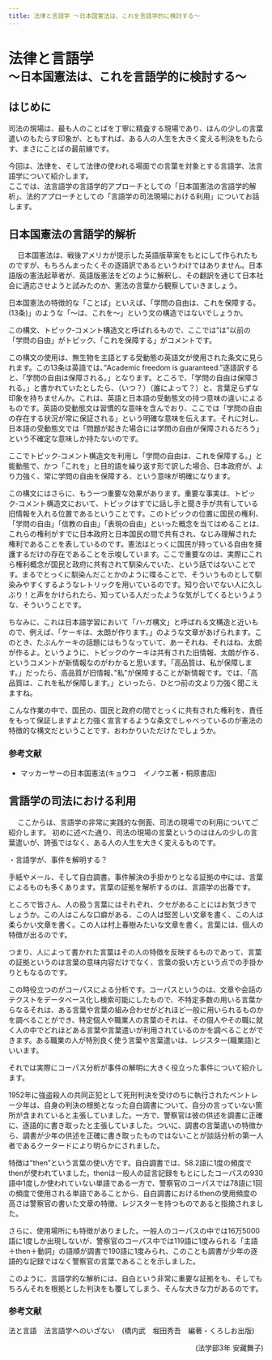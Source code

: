 ```yaml
---
title: 法律と言語学 ～日本国憲法は、これを言語学的に検討する～
---
```


# 法律と言語学 <br> <span style="font-size: 0.8em;">～日本国憲法は、これを言語学的に検討する～</span>

## はじめに

司法の現場は、最も人のことばを丁寧に精査する現場であり、ほんの少しの言葉遣いのもたらす印象が、ともすれば、ある人の人生を大きく変える判決をもたらす、まさにことばの最前線です。

今回は、法律を、そして法律の使われる場面での言葉を対象とする言語学、法言語学について紹介します。  
ここでは、法言語学の言語学的アプローチとしての「日本国憲法の言語学的解析」、法的アプローチとしての「言語学の司法現場における利用」についてお話します。

## 日本国憲法の言語学的解析
　
日本国憲法は、戦後アメリカが提示した英語版草案をもとにして作られたものですが、もちろんまったくその逐語訳であるというわけではありません。日本語版の憲法起草者が、英語版憲法をどのように解釈し、その翻訳を通じて日本社会に適応させようと試みたのか、憲法の言葉から観察していきましょう。

日本国憲法の特徴的な「ことば」といえば、「学問の自由は、これを保障する。(13条)」のような「～は、これを～」という文の構造ではないでしょうか。

この構文、トピック‐コメント構造文と呼ばれるもので、ここでは”は”以前の「学問の自由」がトピック、「これを保障する」がコメントです。

この構文の使用は、無生物を主語とする受動態の英語文が使用された条文に見られます。この13条は英語では、”Academic freedom is guaranteed.”逐語訳すると、「学問の自由は保障される。」となります。ところで、「学問の自由は保障される。」と書かれていたとしたら、（いつ？）（誰によって？）と、言葉足らずな印象を持ちませんか。これは、英語と日本語の受動態文の持つ意味の違いによるものです。英語の受動態文は習慣的な意味を含んでおり、ここでは「学問の自由の存在する状況が常に保証される」という明確な意味を伝えます。それに対し、日本語の受動態文では「問題が起きた場合には学問の自由が保障されるだろう」という不確定な意味しか持たないのです。

ここでトピック‐コメント構造文を利用し「学問の自由は、これを保障する。」と能動態で、かつ「これを」と目的語を繰り返す形で訳した場合、日本政府が、より力強く、常に学問の自由を保障する、という意味が明確になります。

この構文にはさらに、もう一つ重要な効果があります。重要な事実は、トピック‐コメント構造文において、トピックはすでに話し手と聞き手が共有している旧情報を入れる位置であるということです。このトピックの位置に国民の権利、「学問の自由」「信教の自由」「表現の自由」といった概念を当てはめることは、これらの権利がすでに日本政府と日本国民の間で共有され、なじみ理解された権利であることを表しているのです。憲法はとっくに国民が持っている自由を擁護するだけの存在であることを示唆しています。ここで重要なのは、実際にこれら権利概念が国民と政府に共有されて馴染んでいた、という話ではないことです。まるでとっくに馴染んだことかのように喋ることで、そういうものとして馴染みやすくするようなレトリックを用いているのです。知り合いでない人に久しぶり！と声をかけられたら、知っている人だったような気がしてくるというような、そういうことです。

ちなみに、これは日本語学習において「ハ‐ガ構文」と呼ばれる文構造と近いもので、例えば、「ケーキは、太朗が作ります。」のような文章があげられます。このとき、たぶんケーキの話題にはもうなっていて、あーそれね、それはね、太朗が作るよ。というように、トピックのケーキは共有された旧情報、太朗が作る、というコメントが新情報なのがわかると思います。「高品質は、私が保障します。」だったら、高品質が旧情報、”私”が保障することが新情報です。では、「高品質は、これを私が保障します。」といったら、ひとつ前の文より力強く聞こえますね。

こんな作業の中で、国民の、国民と政府の間でとっくに共有された権利を、責任をもって保証しますよと力強く宣言するような条文でしゃべっているのが憲法の特徴的な構文だということです、おわかりいただけたでしょうか。

### 参考文献

- マッカーサーの日本国憲法(キョウコ　イノウエ著・桐原書店)

## 言語学の司法における利用
　
ここからは、言語学の非常に実践的な側面、司法の現場での利用についてご紹介します。
初めに述べた通り、司法の現場の言葉というのはほんの少しの言葉遣いが、誇張ではなく、ある人の人生を大きく変えるものです。


・言語学が、事件を解明する？

手紙やメール、そして自白調書。事件解決の手掛かりとなる証拠の中には、言葉によるものも多くあります。言葉の証拠を解析するのは、言語学の出番です。

ところで皆さん、人の扱う言葉にはそれぞれ、クセがあることにはお気づきでしょうか。この人はこんな口癖がある、この人は堅苦しい文章を書く、この人は柔らかい文章を書く。この人は村上春樹みたいな文章を書く。言葉には、個人の特徴が出るのです。

つまり、人によって書かれた言葉はその人の特徴を反映するものであって、言葉の証拠というのは言葉の意味内容だけでなく、言葉の扱い方という点での手掛かりともなるのです。

この時役立つのがコーパスによる分析です。コーパスというのは、文章や会話のテクストをデータベース化し検索可能にしたもので、不特定多数の用いる言葉からなるそれは、ある言葉や言葉の組み合わせがどれほど一般に用いられるものかを調べることができ、特定個人や職業人の言葉のそれは、その個人やその職に就く人の中でどれほどある言葉や言葉遣いが利用されているのかを調べることができます。ある職業の人が特別良く使う言葉や言葉遣いは、レジスター(職業語)といいます。

それでは実際にコーパス分析が事件の解明に大きく役立った事件について紹介します。

1952年に強盗殺人の共同正犯として死刑判決を受けのちに執行されたベントレー少年は、自身の判決の根拠となった自白調書について、自分の言っていない箇所が含まれていると主張していました。一方で、警察官は彼の供述を調書に正確に、逐語的に書き取ったと主張していました。ついに、調書の言葉遣いの特徴から、調書が少年の供述を正確に書き取ったものではないことが談話分析の第一人者であるクータードにより明らかにされました。

特徴は”then”という言葉の使い方です。自白調書では、58.2語に1度の頻度でthenが使われていました。thenは一般人の証言記録をもとにしたコーパスの930語中1度しか使われていない単語である一方で、警察官のコーパスでは78語に1回の頻度で使用される単語であることから、自白調書におけるthenの使用頻度の高さは警察官の書いた文章の特徴、レジスターを持つものであると指摘されました。

さらに、使用場所にも特徴がありました。一般人のコーパスの中では16万5000語に1度しか出現しないが、警察官のコーパス中では119語に1度みられる「主語＋then＋動詞」の語順が調書で190語に1度みられ、このことも調書が少年の逐語的な記録ではなく警察官の言葉であることを示しました。

このように、言語学的な解析には、自白という非常に重要な証拠をも、そしてもちろんそれを根拠とした判決をも覆してしまう、そんな大きな力があるのです。

### 参考文献

法と言語　法言語学へのいざない　(橋内武　堀田秀吾　編著・くろしお出版)

<p style="text-align: right;">
(法学部3年 安藏舞子)
</p>
